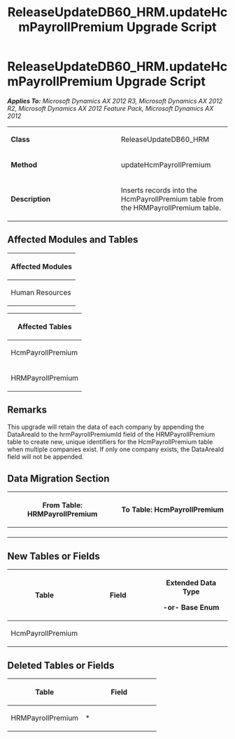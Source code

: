 ﻿---
title: ReleaseUpdateDB60_HRM.updateHcmPayrollPremium Upgrade Script
TOCTitle: ReleaseUpdateDB60_HRM.updateHcmPayrollPremium Upgrade Script
ms:assetid: ff13e437-6738-d74e-009d-fc50f7cd1607
ms:mtpsurl: https://msdn.microsoft.com/en-us/library/JJ720171(v=AX.60)
ms:contentKeyID: 49712476
ms.date: 05/18/2015
mtps_version: v=AX.60
---

# ReleaseUpdateDB60\_HRM.updateHcmPayrollPremium Upgrade Script 


_**Applies To:** Microsoft Dynamics AX 2012 R3, Microsoft Dynamics AX 2012 R2, Microsoft Dynamics AX 2012 Feature Pack, Microsoft Dynamics AX 2012_

<table>
<colgroup>
<col style="width: 50%" />
<col style="width: 50%" />
</colgroup>
<tbody>
<tr class="odd">
<td><p><strong>Class</strong></p></td>
<td><p>ReleaseUpdateDB60_HRM</p></td>
</tr>
<tr class="even">
<td><p><strong>Method</strong></p></td>
<td><p>updateHcmPayrollPremium</p></td>
</tr>
<tr class="odd">
<td><p><strong>Description</strong></p></td>
<td><p>Inserts records into the HcmPayrollPremium table from the HRMPayrollPremium table.</p></td>
</tr>
</tbody>
</table>


## Affected Modules and Tables

<table>
<colgroup>
<col style="width: 100%" />
</colgroup>
<thead>
<tr class="header">
<th><p>Affected Modules</p></th>
</tr>
</thead>
<tbody>
<tr class="odd">
<td><p>Human Resources</p></td>
</tr>
</tbody>
</table>


<table>
<colgroup>
<col style="width: 100%" />
</colgroup>
<thead>
<tr class="header">
<th><p>Affected Tables</p></th>
</tr>
</thead>
<tbody>
<tr class="odd">
<td><p>HcmPayrollPremium</p></td>
</tr>
<tr class="even">
<td><p>HRMPayrollPremium</p></td>
</tr>
</tbody>
</table>


## Remarks

This upgrade will retain the data of each company by appending the DataAreaId to the hrmPayrollPremiumId field of the HRMPayrollPremium table to create new, unique identifiers for the HcmPayrollPremium table when multiple companies exist. If only one company exists, the DataAreaId field will not be appended.

## Data Migration Section

<table>
<colgroup>
<col style="width: 50%" />
<col style="width: 50%" />
</colgroup>
<thead>
<tr class="header">
<th><p>From Table: HRMPayrollPremium</p></th>
<th><p>To Table: HcmPayrollPremium</p></th>
</tr>
</thead>
<tbody>
<tr class="odd">
<td><p></p></td>
<td><p></p></td>
</tr>
</tbody>
</table>


## New Tables or Fields

<table>
<colgroup>
<col style="width: 33%" />
<col style="width: 33%" />
<col style="width: 33%" />
</colgroup>
<thead>
<tr class="header">
<th><p>Table</p></th>
<th><p>Field</p></th>
<th><p>Extended Data Type</p>
<p>-or- Base Enum</p></th>
</tr>
</thead>
<tbody>
<tr class="odd">
<td><p>HcmPayrollPremium</p></td>
<td><p></p></td>
<td><p></p></td>
</tr>
</tbody>
</table>


## Deleted Tables or Fields

<table>
<colgroup>
<col style="width: 50%" />
<col style="width: 50%" />
</colgroup>
<thead>
<tr class="header">
<th><p>Table</p></th>
<th><p>Field</p></th>
</tr>
</thead>
<tbody>
<tr class="odd">
<td><p>HRMPayrollPremium</p></td>
<td><p>*</p></td>
</tr>
</tbody>
</table>

  


